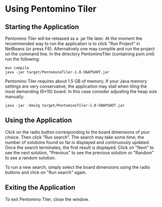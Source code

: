 # Using Pentomino Tiler

## Starting the Application

Pentomino Tiler will be released as a .jar file later. At the moment the recommended way to run the application is to click "Run Project" in NetBeans (or press F6). Alternatively one may complile and run the project on the command line. In the directory PentominoTiler (containing pom.xml) run the following:
```
mvn compile
java -jar target/PentominoTiler-1.0-SNAPSHOT.jar
```
Pentomino Tiler requires about 1.5 GB of memory. If your Java memory settings are very conservative, the application may stall when tiling the most demanding (6×10) board. In this case consider adjusting the heap size manually:
```
java -jar -Xmx2g target/PentominoTiler-1.0-SNAPSHOT.jar
```

## Using the Application

Click on the radio button corresponding to the board dimensions of your choice. Then click "Run search". The search may take some time; the number of solutions found so far is displayed and continuously updated. Once the search terminates, the first result is displayed. Click on "Next" to see the next solution, "Previous" to see the previous solution or "Random" to see a random solution.

To run a new search, simply select the board dimensions using the radio buttons and click on "Run search" again.

## Exiting the Application

To exit Pentomino Tiler, close the window.
